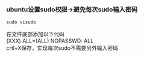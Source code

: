 ### ubuntu设置sudo权限→避免每次sudo输入密码
    sudo visudo
在文件底部添加以下代码  
    (XXX) ALL=(ALL) NOPASSWD: ALL  
crtl+X保存，实现每次sudo不需要另外输入密码
